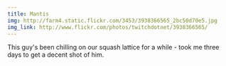 ```yaml
---
title: Mantis 
img: http://farm4.static.flickr.com/3453/3938366565_2bc50d70e5.jpg 
img_link: http://www.flickr.com/photos/twitchdotnet/3938366565/ 
---
```

This guy's been chilling on our squash lattice for a while - took me three days to get a decent shot of him.